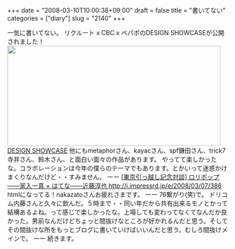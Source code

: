 +++
date = "2008-03-10T10:00:38+09:00"
draft = false
title = "書いてない"
categories = ["diary"]
slug = "2140"
+++

一気に書いてない。
リクルート x CBC x ペパボのDESIGN SHOWCASEが公開されました！
<a href="http://www.designshowcase.jp" target="_blank"><img src="http://ieiriblog.img.jugem.jp/20080310_430951.gif" width="486" height="228" alt="" class="pict" />
DESIGN SHOWCASE</a>
他にもmetaphorさん、kayacさん、spf鎌田さん、trick7寺井さん、鈴木さん、と面白い面々の作品があります。
やってて楽しかったな。コラボレーションは今年の僕らのテーマでもあります。とかいって迷惑かけまくりなんだけど・・すみません。
ーー
<a href="http://i.impressrd.jp/e/2008/03/07/386" target="_blank">[東京引っ越し記念対談] ロリポップ――家入一真 × はてな――近藤淳也
http://i.impressrd.jp/e/2008/03/07/386</a>
htmlになってる！nakazatoさんお疲れさまです。
ーー
76繋がり(笑)で。
ドリコム内藤さんと久々に飲んだ。５時まで・・同い年だから共有出来るモノとかって結構あるよね。って感じで楽しかったな。上場しても変わってなくてなんだか良かった。男前なんだけどちょっと間抜けなところが好かれるんだと思う。そしてその間抜けな所をもっとブログに書いていけばいいんだと思う。むしろ間抜けメインで。
ーー
続きます。
